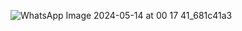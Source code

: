 ![WhatsApp Image 2024-05-14 at 00 17 41_681c41a3](https://github.com/Mennatullah-Elsahy/AI-Project/assets/100795596/279a57e7-2c0a-4f6c-9446-fc970bc6bf37)
